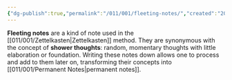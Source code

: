 ```yaml
---
{"dg-publish":true,"permalink":"/011/001/fleeting-notes/","created":"2024-09-26T13:45:04.055-07:00","updated":"2024-09-26T15:41:42.696-07:00"}
---
```


**Fleeting notes** are a kind of note used in the [[011/001/Zettelkasten\|Zettelkasten]] method. They are synonymous with the concept of **shower thoughts**: random, momentary thoughts with little elaboration or foundation. Writing these notes down allows one to process and add to them later on, transforming their concepts into [[011/001/Permanent Notes\|permanent notes]].